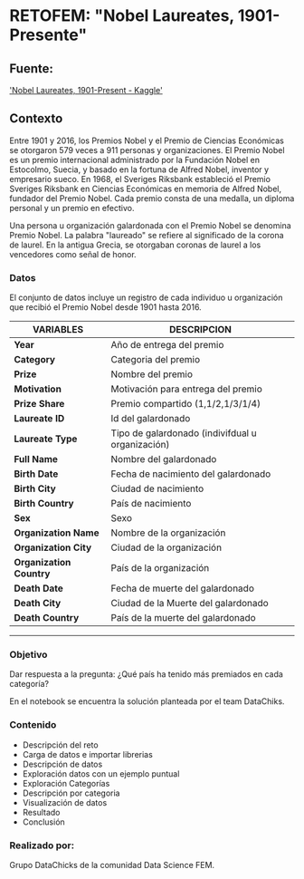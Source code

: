 # **RETOFEM: "Nobel Laureates, 1901-Presente"**

## Fuente:
['Nobel Laureates, 1901-Present - Kaggle'](https://www.kaggle.com/nobelfoundation/nobel-laureates)

## **Contexto** 

Entre 1901 y 2016, los Premios Nobel y el Premio de Ciencias Económicas se otorgaron 579 veces a 911 personas y organizaciones. El Premio Nobel es un premio internacional administrado por la Fundación Nobel en Estocolmo, Suecia, y basado en la fortuna de Alfred Nobel, inventor y empresario sueco. En 1968, el Sveriges Riksbank estableció el Premio Sveriges Riksbank en Ciencias Económicas en memoria de Alfred Nobel, fundador del Premio Nobel. Cada premio consta de una medalla, un diploma personal y un premio en efectivo.

Una persona u organización galardonada con el Premio Nobel se denomina Premio Nobel. La palabra "laureado" se refiere al significado de la corona de laurel. En la antigua Grecia, se otorgaban coronas de laurel a los vencedores como señal de honor.

### **Datos**

El conjunto de datos incluye un registro de cada individuo u organización que recibió el Premio Nobel desde 1901 hasta 2016.

| **VARIABLES**              | **DESCRIPCION**                                    |
|----------------------------|----------------------------------------------------|
| **Year**                   | Año de entrega del premio			  |
| **Category**               | Categoria del premio                               |
| **Prize**                  | Nombre del premio                                  |
| **Motivation**             | Motivación para entrega del premio                 |
| **Prize Share**            | Premio compartido (1,1/2,1/3/1/4) 	          |
| **Laureate ID**            | Id del galardonado                                 |
| **Laureate Type**          | Tipo de galardonado (indivifdual u organización)	  |
| **Full Name**              | Nombre del galardonado                             |
| **Birth Date**             | ‎Fecha de nacimiento del galardonado                |
| **Birth City**             | ‎Ciudad de nacimiento       ‎                        |
| **Birth Country**          | País de nacimiento                                 |
| **Sex**                    | Sexo                                               |
| **Organization   Name**    | Nombre de la organización                          |
| **Organization   City**    | Ciudad de la organización                          |
| **Organization   Country** | País de la organización                            |
| **Death Date**             | Fecha de muerte del galardonado                    |
| **Death City**             | Ciudad de la Muerte del galardonado                |
| **Death Country**          | País de la muerte del galardonado                  |


---
### **Objetivo**
Dar respuesta a la pregunta: ¿Qué país ha tenido más premiados en cada categoría?

En el notebook se encuentra la solución planteada por el team DataChiks. 

### **Contenido**
- Descripción del reto
- Carga de datos e importar librerias
- Descripción de datos
- Exploración datos con un ejemplo puntual
- Exploración Categorías
- Descripción por categoria
- Visualización de datos
- Resultado
- Conclusión

### **Realizado por:**
Grupo DataChicks de la comunidad Data Science FEM.